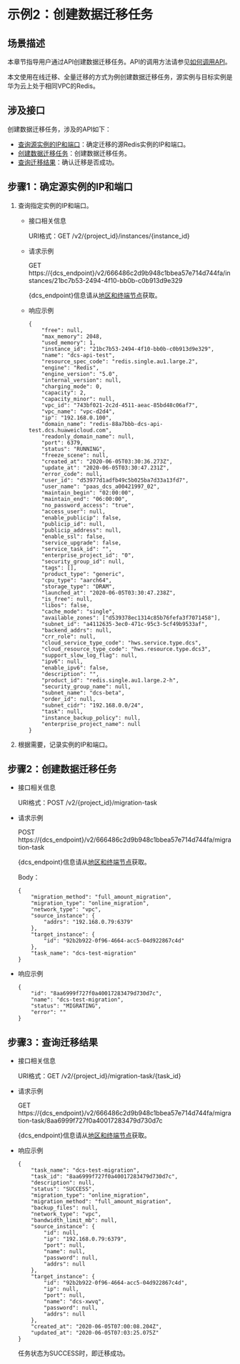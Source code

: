 # 示例2：创建数据迁移任务<a name="dcs-api-0521001"></a>

## 场景描述<a name="section2234145810131"></a>

本章节指导用户通过API创建数据迁移任务。API的调用方法请参见[如何调用API](如何调用API.md)。

本文使用在线迁移、全量迁移的方式为例创建数据迁移任务，源实例与目标实例是华为云上处于相同VPC的Redis。

## 涉及接口<a name="section1879510191398"></a>

创建数据迁移任务，涉及的API如下：

-   [查询源实例的IP和端口](#section7103934311)：确定迁移的源Redis实例的IP和端口。
-   [创建数据迁移任务](#section4381641133514)：创建数据迁移任务。
-   [查询迁移结果](#section941224874)：确认迁移是否成功。

## 步骤1：确定源实例的IP和端口<a name="section7103934311"></a>

1.  查询指定实例的IP和端口。
    -   接口相关信息

        URI格式：GET /v2/\{project\_id\}/instances/\{instance\_id\}

    -   请求示例

        GET https://\{dcs\_endpoint\}/v2/666486c2d9b948c1bbea57e714d744fa/instances/21bc7b53-2494-4f10-bb0b-c0b913d9e329

        \{dcs\_endpoint\}信息请从[地区和终端节点](https://developer.huaweicloud.com/endpoint)获取。

    -   响应示例

        ```
        {
        	"free": null,
        	"max_memory": 2048,
        	"used_memory": 1,
        	"instance_id": "21bc7b53-2494-4f10-bb0b-c0b913d9e329",
        	"name": "dcs-api-test",
        	"resource_spec_code": "redis.single.au1.large.2",
        	"engine": "Redis",
        	"engine_version": "5.0",
        	"internal_version": null,
        	"charging_mode": 0,
        	"capacity": 2,
        	"capacity_minor": null,
        	"vpc_id": "743bf021-2c2d-4511-aeac-85bd48c06af7",
        	"vpc_name": "vpc-d2d4",
        	"ip": "192.168.0.100",
        	"domain_name": "redis-88a7bbb-dcs-api-test.dcs.huaweicloud.com",
        	"readonly_domain_name": null,
        	"port": 6379,
        	"status": "RUNNING",
        	"freeze_scene": null,
        	"created_at": "2020-06-05T03:30:36.273Z",
        	"update_at": "2020-06-05T03:30:47.231Z",
        	"error_code": null,
        	"user_id": "d53977d1adfb49c5b025ba7d33a13fd7",
        	"user_name": "paas_dcs_a00421997_02",
        	"maintain_begin": "02:00:00",
        	"maintain_end": "06:00:00",
        	"no_password_access": "true",
        	"access_user": null,
        	"enable_publicip": false,
        	"publicip_id": null,
        	"publicip_address": null,
        	"enable_ssl": false,
        	"service_upgrade": false,
        	"service_task_id": "",
        	"enterprise_project_id": "0",
        	"security_group_id": null,
        	"tags": [],
        	"product_type": "generic",
        	"cpu_type": "aarch64",
        	"storage_type": "DRAM",
        	"launched_at": "2020-06-05T03:30:47.238Z",
        	"is_free": null,
        	"libos": false,
        	"cache_mode": "single",
        	"available_zones": ["d539378ec1314c85b76fefa3f7071458"],
        	"subnet_id": "a4112635-3ec0-471c-95c3-5cf49b9533af",
        	"backend_addrs": null,
        	"crr_role": null,
        	"cloud_service_type_code": "hws.service.type.dcs",
        	"cloud_resource_type_code": "hws.resource.type.dcs3",
        	"support_slow_log_flag": null,
        	"ipv6": null,
        	"enable_ipv6": false,
        	"description": "",
        	"product_id": "redis.single.au1.large.2-h",
        	"security_group_name": null,
        	"subnet_name": "dcs-beta",
        	"order_id": null,
        	"subnet_cidr": "192.168.0.0/24",
        	"task": null,
        	"instance_backup_policy": null,
        	"enterprise_project_name": null
        }
        ```

2.  根据需要，记录实例的IP和端口。

## 步骤2：创建数据迁移任务<a name="section4381641133514"></a>

-   接口相关信息

    URI格式：POST /v2/\{project\_id\}/migration-task

-   请求示例

    POST  https://\{dcs\_endpoint\}/v2/666486c2d9b948c1bbea57e714d744fa/migration-task

    \{dcs\_endpoint\}信息请从[地区和终端节点](https://developer.huaweicloud.com/endpoint)获取。

    Body：

    ```
    {
    	"migration_method": "full_amount_migration",
    	"migration_type": "online_migration",
    	"network_type": "vpc",
    	"source_instance": {
    		"addrs": "192.168.0.79:6379"
    	},
    	"target_instance": {
    		"id": "92b2b922-0f96-4664-acc5-04d922867c4d"
    	},
    	"task_name": "dcs-test-migration"
    }
    ```

-   响应示例

    ```
    {
    	"id": "8aa6999f727f0a40017283479d730d7c",
    	"name": "dcs-test-migration",
    	"status": "MIGRATING",
    	"error": ""
    }
    ```


## 步骤3：查询迁移结果<a name="section941224874"></a>

-   接口相关信息

    URI格式：GET /v2/\{project\_id\}/migration-task/\{task\_id\}

-   请求示例

    GET https://\{dcs\_endpoint\}/v2/666486c2d9b948c1bbea57e714d744fa/migration-task/8aa6999f727f0a40017283479d730d7c

    \{dcs\_endpoint\}信息请从[地区和终端节点](https://developer.huaweicloud.com/endpoint)获取。

-   响应示例

    ```
    {
    	"task_name": "dcs-test-migration",
    	"task_id": "8aa6999f727f0a40017283479d730d7c",
    	"description": null,
    	"status": "SUCCESS",
    	"migration_type": "online_migration",
    	"migration_method": "full_amount_migration",
    	"backup_files": null,
    	"network_type": "vpc",
    	"bandwidth_limit_mb": null,
    	"source_instance": {
    		"id": null,
    		"ip": "192.168.0.79:6379",
    		"port": null,
    		"name": null,
    		"password": null,
    		"addrs": null
    	},
    	"target_instance": {
    		"id": "92b2b922-0f96-4664-acc5-04d922867c4d",
    		"ip": null,
    		"port": null,
    		"name": "dcs-xwvq",
    		"password": null,
    		"addrs": null
    	},
    	"created_at": "2020-06-05T07:00:08.204Z",
    	"updated_at": "2020-06-05T07:03:25.075Z"
    }
    ```

    任务状态为SUCCESS时，即迁移成功。



